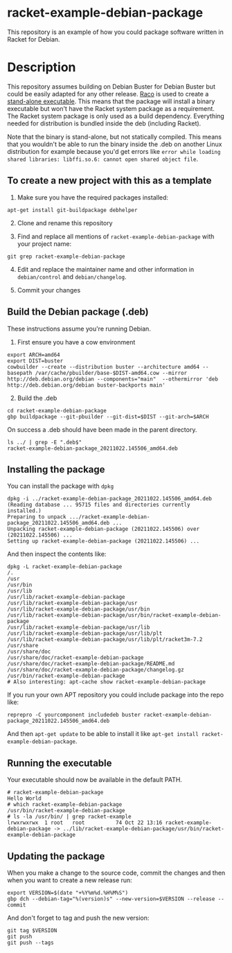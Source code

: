 # racket-example-debian-package

This repository is an example of how you could package software written in Racket for Debian.

# Description

This repository assumes building on Debian Buster for Debian Buster but could be easily adapted for any other release. [Raco](https://docs.racket-lang.org/raco/exe.html) is used to create a [stand-alone executable](https://docs.racket-lang.org/raco/exe-dist.html). This means that the package will install a binary executable but won't have the Racket system package as a requirement. The Racket system package is only used as a build dependency. Everything needed for distribution is bundled inside the deb (including Racket).

Note that the binary is stand-alone, but not statically compiled. This means that you wouldn't be able to run the binary inside the .deb on another Linux distribution for example because you'd get errors like `error while loading shared libraries: libffi.so.6: cannot open shared object file`.

## To create a new project with this as a template

1. Make sure you have the required packages installed:
```
apt-get install git-buildpackage debhelper
```

2. Clone and rename this repository

3. Find and replace all mentions of `racket-example-debian-package` with your project name:
```
git grep racket-example-debian-package
```

4. Edit and replace the maintainer name and other information in `debian/control` and `debian/changelog`.

5. Commit your changes

## Build the Debian package (.deb)

These instructions assume you're running Debian.

1. First ensure you have a cow environment
```
export ARCH=amd64
export DIST=buster
cowbuilder --create --distribution buster --architecture amd64 --basepath /var/cache/pbuilder/base-$DIST-amd64.cow --mirror http://deb.debian.org/debian --components="main"  --othermirror 'deb http://deb.debian.org/debian buster-backports main'
```

2. Build the .deb
```
cd racket-example-debian-package
gbp buildpackage --git-pbuilder --git-dist=$DIST --git-arch=$ARCH
```

On success a .deb should have been made in the parent directory.

```
ls ../ | grep -E ".deb$"
racket-example-debian-package_20211022.145506_amd64.deb
```

## Installing the package

You can install the package with `dpkg`
```
dpkg -i ../racket-example-debian-package_20211022.145506_amd64.deb
(Reading database ... 95715 files and directories currently installed.)
Preparing to unpack .../racket-example-debian-package_20211022.145506_amd64.deb ...
Unpacking racket-example-debian-package (20211022.145506) over (20211022.145506) ...
Setting up racket-example-debian-package (20211022.145506) ...
```

And then inspect the contents like:
```
dpkg -L racket-example-debian-package
/.
/usr
/usr/bin
/usr/lib
/usr/lib/racket-example-debian-package
/usr/lib/racket-example-debian-package/usr
/usr/lib/racket-example-debian-package/usr/bin
/usr/lib/racket-example-debian-package/usr/bin/racket-example-debian-package
/usr/lib/racket-example-debian-package/usr/lib
/usr/lib/racket-example-debian-package/usr/lib/plt
/usr/lib/racket-example-debian-package/usr/lib/plt/racket3m-7.2
/usr/share
/usr/share/doc
/usr/share/doc/racket-example-debian-package
/usr/share/doc/racket-example-debian-package/README.md
/usr/share/doc/racket-example-debian-package/changelog.gz
/usr/bin/racket-example-debian-package
# Also interesting: apt-cache show racket-example-debian-package
```

If you run your own APT repository you could include package into the repo like:
```
reprepro -C yourcomponent includedeb buster racket-example-debian-package_20211022.145506_amd64.deb
```

And then `apt-get update` to be able to install it like `apt-get install racket-example-debian-package`.


## Running the executable

Your executable should now be available in the default PATH.

```
# racket-example-debian-package 
Hello World
# which racket-example-debian-package 
/usr/bin/racket-example-debian-package
# ls -la /usr/bin/ | grep racket-example
lrwxrwxrwx  1 root   root          74 Oct 22 13:16 racket-example-debian-package -> ../lib/racket-example-debian-package/usr/bin/racket-example-debian-package
```

## Updating the package

When you make a change to the source code, commit the changes and then when you want to create a new release run:
```
export VERSION=$(date "+%Y%m%d.%H%M%S")
gbp dch --debian-tag="%(version)s" --new-version=$VERSION --release --commit
```

And don't forget to tag and push the new version:
```
git tag $VERSION
git push
git push --tags
```
